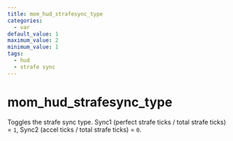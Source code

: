 ```yaml
---
title: mom_hud_strafesync_type
categories:
  - var
default_value: 1
maximum_value: 2
minimum_value: 1
tags:
  - hud
  - strafe sync
---
```


# mom_hud_strafesync_type

Toggles the strafe sync type. Sync1 (perfect strafe ticks / total strafe ticks) = `1`, Sync2 (accel ticks / total strafe ticks) = `0`.
